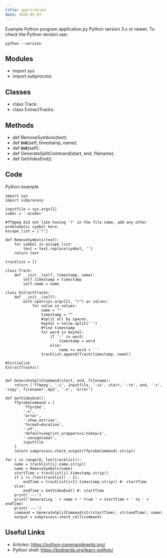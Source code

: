```yaml
---
title: application
date: 2020-05-07
---
```

Example Python program application.py
Python version 3.x or newer.
To check the Python version use:

    python --version

## Modules

* import sys
* import subprocess

## Classes

* class Track:
* class ExtractTracks:

## Methods

* def RemoveSymbols(text):
* def __init__(self, timestamp, name):
* def __init__(self):
* def GenerateSplitCommand(start, end, filename):
* def GetVideoEnd():

## Code

Python example

    import sys
    import subprocess
    
    inputfile = sys.argv[1]
    codec = '-acodec'
    
    #ffmpeg did not like having '?' in the file name, add any other problematic symbol here.
    escape_list = ['?']
    
    def RemoveSymbols(text):
        for symbol in escape_list:
            text = text.replace(symbol, '')
        return text
    
    tracklist = []
    
    class Track:
        def __init__(self, timestamp, name):
            self.timestamp = timestamp
            self.name = name
    
    class ExtractTracks:
        def __init__(self):
            with open(sys.argv[2], "r") as values:
                for value in values:
                    name = ""
                    timestamp = ""
                    #split all by spaces.
                    keyVal = value.split(' ')
                    #find timestamp
                    for word in keyVal:
                        if ':' in word:
                            timestamp = word
                        else:
                            name += word + ' '
                    tracklist.append(Track(timestamp, name))
    
    #Initialize
    ExtractTracks()
    
    
    def GenerateSplitCommand(start, end, filename):
        return ['ffmpeg', '-i', inputfile, '-ss', start, '-to', end, '-c', 'copy', filename+'.mp3', '-v', 'error']
    
    def GetVideoEnd():
        ffprobeCommand = [
            'ffprobe',
            '-v',
            'error',
            '-show_entries',
            'format=duration',
            '-of',
            'default=noprint_wrappers=1:nokey=1',
            '-sexagesimal',
            inputfile
        ]
        return subprocess.check_output(ffprobeCommand).strip()
    
    for i in range(0, len(tracklist)):
        name = tracklist[i].name.strip()
        name = RemoveSymbols(name)
        startTime = tracklist[i].timestamp.strip()
        if i != (len(tracklist) - 1):
            endTime = tracklist[i+1].timestamp.strip() #- startTime
        else:
            endTime = GetVideoEnd() #- startTime
        print('---')
        print('Generating ' + name + ' from ' + startTime + ' to ' + endTime)
        print('---')
        command = GenerateSplitCommand(str(startTime), str(endTime), name)
        output = subprocess.check_call(command)
    

## Useful Links

- Articles: https://python-commandments.org/
- Python shell: https://bsdnerds.org/learn-python/

